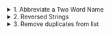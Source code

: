 <details>
<summary>1. Abbreviate a Two Word Name</summary>

Write a function to convert a name into initials. This kata strictly takes two words with one space in between them.

```js
// javascript
function abbrevName(name) {
  const splittedName = name.toUpperCase().split(" ");
  return `${splittedName[0][0]}.${splittedName[1][0]}`;
}
```

```python
# python
def abbrev_name(name):
    splittedName = name.upper().split(" ")
    return f'{splittedName[0][0]}.{splittedName[1][0].upper()}'

```

```java
// java
public class AbbreviateTwoWords {

  public static String abbrevName(String name) {
    String[] splittedName = name.toUpperCase().split(" ");
    return String.format("%s.%s", splittedName[0].charAt(0), splittedName[1].charAt(0));
  }
}
```

</details>
<details>
<summary>2. Reversed Strings</summary>

Complete the solution so that it reverses the string passed into it.

```python
def solution(s):
    res = ""
    for c in s:
        res = c + res
    return res
}
```

```js
// javascript
function solution(str) {
  return str.split("").reverse().join("");
}
```

</details>

<details>
<summary>3. Remove duplicates from list</summary>

Complete the solution so that it reverses the string passed into it.

```js
// javascript
function distinct(a) {
  return Array.from(new Set(a));
}
```

</details>
